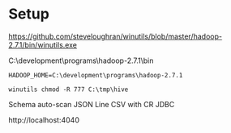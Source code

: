 # Setup

https://github.com/steveloughran/winutils/blob/master/hadoop-2.7.1/bin/winutils.exe


C:\development\programs\hadoop-2.7.1\bin


```
HADOOP_HOME=C:\development\programs\hadoop-2.7.1
```

```
winutils chmod -R 777 C:\tmp\hive
```

Schema auto-scan
JSON Line
CSV with CR
JDBC

http://localhost:4040
